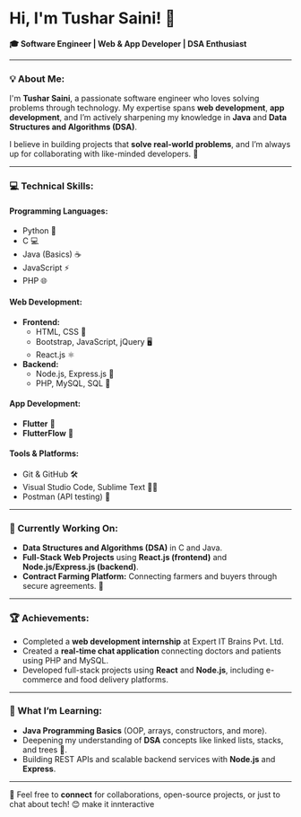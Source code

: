 # Hi, I'm Tushar Saini! 👋

**🎓 Software Engineer | Web & App Developer | DSA Enthusiast**

---

### 💡 About Me:
I'm **Tushar Saini**, a passionate software engineer who loves solving problems through technology. My expertise spans **web development**, **app development**, and I’m actively sharpening my knowledge in **Java** and **Data Structures and Algorithms (DSA)**.

I believe in building projects that **solve real-world problems**, and I’m always up for collaborating with like-minded developers. 🚀

---

### 💻 Technical Skills:

#### **Programming Languages:**
- Python 🐍
- C 💻
- Java (Basics) ☕
- JavaScript ⚡
- PHP 🌐

#### **Web Development:**
- **Frontend:**
  - HTML, CSS 🎨
  - Bootstrap, JavaScript, jQuery 🖥️
  - React.js ⚛️
- **Backend:**
  - Node.js, Express.js 🔁
  - PHP, MySQL, SQL 💾

#### **App Development:**
- **Flutter** 📱
- **FlutterFlow** 🚀

#### **Tools & Platforms:**
- Git & GitHub 🛠️
- Visual Studio Code, Sublime Text 👨‍💻
- Postman (API testing) 📡

---

### 🚀 Currently Working On:
- **Data Structures and Algorithms (DSA)** in C and Java.
- **Full-Stack Web Projects** using **React.js (frontend)** and **Node.js/Express.js (backend)**.
- **Contract Farming Platform:** Connecting farmers and buyers through secure agreements. 🌾

---

### 🏆 Achievements:
- Completed a **web development internship** at Expert IT Brains Pvt. Ltd.
- Created a **real-time chat application** connecting doctors and patients using PHP and MySQL.
- Developed full-stack projects using **React** and **Node.js**, including e-commerce and food delivery platforms.

---

### 🌱 What I’m Learning:
- **Java Programming Basics** (OOP, arrays, constructors, and more).
- Deepening my understanding of **DSA** concepts like linked lists, stacks, and trees 🌳.
- Building REST APIs and scalable backend services with **Node.js** and **Express**.

---

💬 Feel free to **connect** for collaborations, open-source projects, or just to chat about tech! 😊
make it innteractive

